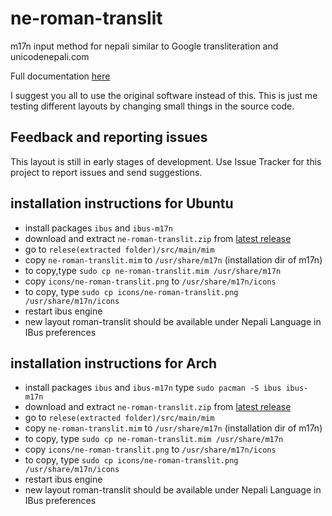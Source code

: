 ne-roman-translit
===========

m17n input method for nepali similar to  Google transliteration and unicodenepali.com

Full documentation [here](https://nepalitankan.blogspot.com/2013/11/ne-rom-translit.html?m=1)

I suggest you all to use the original software instead of this. This is just me testing different layouts by changing small things in the source code.

## Feedback and reporting issues 
This layout is still in early stages of development. Use Issue Tracker for this project to report issues and send suggestions. 
 
## installation instructions for Ubuntu 
- install packages `ibus` and `ibus-m17n`
- download and extract `ne-roman-translit.zip` from [latest release](https://github.com/scientiac/ne-roman-translit/releases)
- go to `relese(extracted folder)/src/main/mim`
- copy `ne-roman-translit.mim` to `/usr/share/m17n` (installation dir of m17n) 
- to copy,type `sudo cp ne-roman-translit.mim /usr/share/m17n`
- copy `icons/ne-roman-translit.png` to `/usr/share/m17n/icons` 
- to copy, type `sudo cp icons/ne-roman-translit.png /usr/share/m17n/icons`
- restart ibus engine
- new layout roman-translit should be available under Nepali Language in IBus preferences

## installation instructions for Arch 
- install packages `ibus` and `ibus-m17n` type `sudo pacman -S ibus ibus-m17n`
- download and extract `ne-roman-translit.zip` from [latest release](https://github.com/scientiac/ne-roman-translit/releases)
- go to `relese(extracted folder)/src/main/mim`
- copy `ne-roman-translit.mim` to `/usr/share/m17n` (installation dir of m17n) 
- to copy, type `sudo cp ne-roman-translit.mim /usr/share/m17n`
- copy `icons/ne-roman-translit.png` to `/usr/share/m17n/icons` 
- to copy, type `sudo cp icons/ne-roman-translit.png /usr/share/m17n/icons`
- restart ibus engine
- new layout roman-translit should be available under Nepali Language in IBus preferences
